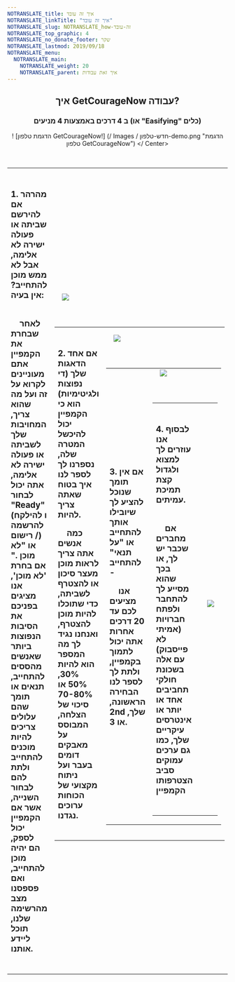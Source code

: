 ```yaml
---
NOTRANSLATE_title: איך זה עובד
NOTRANSLATE_linkTitle: "איך זה עובד"
NOTRANSLATE_slug: NOTRANSLATE_how-זה-עובד
NOTRANSLATE_top_graphic: 4
NOTRANSLATE_no_donate_footer: שקר
NOTRANSLATE_lastmod: 2019/09/18
NOTRANSLATE_menu:
  NOTRANSLATE_main:
    NOTRANSLATE_weight: 20
    NOTRANSLATE_parent: איך זאת עבודות
---
```


<Center>

## איך GetCourageNow עבודה?

### ב 4 דרכים באמצעות 4 מניעים (או "Easifying" כלים)

! [הדגמת טלפון GetCourageNow!] (/ Images / חדש-טלפון-demo.png "הדגמת טלפון GetCourageNow")
</ Center>

<Table>
<TR>
  <Td style = "width: 60%">
    <H3> 1. מהרהר אם להירשם שביתה או פעולה ישירה לא אלימה, אבל לא ממש מוכן להתחייב? אין בעיה: </ h3>
    <P>
    לאחר שבחרת את הקמפיין אתם מעוניינים לקרוא על זה ועל מה שהוא צריך, המחויבות שלך לשביתה או פעולה ישירה לא אלימה, אתה יכול לבחור "Ready" (ו להילקח להרשמה / רישום) או "לא מוכן ." אם בחרת 'לא מוכן', אנו מציגים בפניכם את הסיבות הנפוצות ביותר שאנשים מהססים להתחייב, תנאים או תומך שהם עלולים צריכים להיות מוכנים להתחייב ולתת להם לבחור השנייה, אשר אם הקמפיין יכול לספק, הם יהיה מוכן להתחייב, ואם פספסנו מצב מהרשימה שלנו, תוכל ליידע אותנו.
    </ P>
  </ Td>
  <Td>
    <Img src = "/ images / chooseupto.png" />
  </ Td>
</ TR>
</ Table>
<br /> <br />
<Table>
<TR>
  <Td style = "width: 60%">
    <H3> 2. אם אחד הדאגות שלך (די נפוצות ולגיטימיות) הוא כי הקמפיין יכול להיכשל המטרה שלה, נספרנו לך לספר לנו איך בטוח שאתה צריך להיות. </ H3>
    <P>
    כמה אנשים אתה צריך לראות מוכן מעצר סיכון או להצטרף לשביתה, כדי שתוכלו להיות מוכן להצטרף, ואנחנו נגיד לך מה המספר הוא להיות 30%, 50% או 70-80% סיכוי של הצלחה, המבוסס על מאבקים דומים בעבר ועל ניתוח מקצועי של הכוחות ערוכים נגדנו.
    </ P>
  </ Td>
  <Td>
    <Img src = "/ images / howmany.png" />
  </ Td>
</ TR>
</ Table>
<br /> <br />
<Table>
<TR>
  <Td style = "width: 60%">
    <H3> 3. אם אין תומך שנוכל להציע לך שיובילו אותך להתחייב או "על תנאי" להתחייב - </ H3>
    <P>
    אנו מציעים לכם עד 20 דרכים אחרות אתה יכול לתמוך בקמפיין, ולתת לך לספר לנו הבחירה הראשונה, 2nd שלך, או 3.
    </ P>
  </ Td>
  <Td>
    <Img src = "/ images / role.png" />
  </ Td>
</ TR>
</ Table>
<br /> <br />
<Table>
<TR>
  <Td style = "width: 60%">
    <H3> 4. לבסוף אנו עוזרים לך למצוא ולגדול קצת תמיכת עמיתים. </ H3>
    <P>
    אם מחברים שכבר יש לך, או בכך שהוא מסייע לך להתחבר ולפתח חברויות (אמיתי לא פייסבוק) עם אלה בשכונת חולקי תחביבים אחד או יותר או אינטרסים עיקריים שלך, כמו גם ערכים עמוקים סביב הצטרפותו הקמפיין
    </ P>
  </ Td>
  <Td>
    <Img src = "/ images / p2p.png" />
  </ Td>
</ TR>
</ Table>
